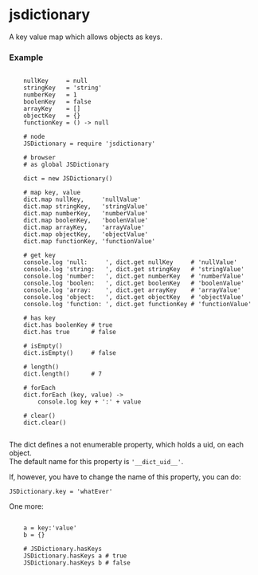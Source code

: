 # jsdictionary
A key value map which allows objects as keys.  

### Example

```coffee-script
    
    nullKey     = null
    stringKey   = 'string'
    numberKey   = 1
    boolenKey   = false
    arrayKey    = []
    objectKey   = {}
    functionKey = () -> null
    
    # node
    JSDictionary = require 'jsdictionary'
    
    # browser
    # as global JSDictionary
    
    dict = new JSDictionary()
    
    # map key, value
    dict.map nullKey,     'nullValue'
    dict.map stringKey,   'stringValue'
    dict.map numberKey,   'numberValue'
    dict.map boolenKey,   'boolenValue'
    dict.map arrayKey,    'arrayValue'
    dict.map objectKey,   'objectValue'
    dict.map functionKey, 'functionValue'
    
    # get key
    console.log 'null:     ', dict.get nullKey     # 'nullValue'
    console.log 'string:   ', dict.get stringKey   # 'stringValue'
    console.log 'number:   ', dict.get numberKey   # 'numberValue'
    console.log 'boolen:   ', dict.get boolenKey   # 'boolenValue'
    console.log 'array:    ', dict.get arrayKey    # 'arrayValue'
    console.log 'object:   ', dict.get objectKey   # 'objectValue'
    console.log 'function: ', dict.get functionKey # 'functionValue'
    
    # has key
    dict.has boolenKey # true
    dict.has true      # false
    
    # isEmpty()
    dict.isEmpty()     # false
    
    # length()
    dict.length()      # 7
    
    # forEach
    dict.forEach (key, value) ->
        console.log key + ':' + value
    
    # clear()
    dict.clear()    
    
```  

The dict defines a not enumerable property, which holds a uid, on each object.  
The default name for this property is `'__dict_uid__'`.  

If, however, you have to change the name of this property, you can do:
```coffee-script
JSDictionary.key = 'whatEver'
```
    
One more:
```coffee-script

    a = key:'value'
    b = {}
    
    # JSDictionary.hasKeys
    JSDictionary.hasKeys a # true
    JSDictionary.hasKeys b # false
    
```
